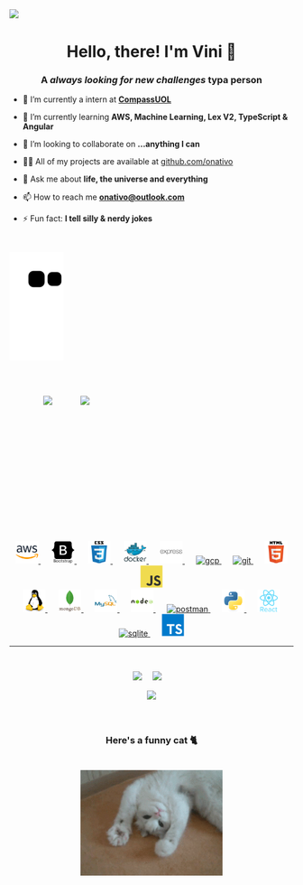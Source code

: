 <img height="30" src="https://user-images.githubusercontent.com/73674662/209015718-8340e1a1-9dd3-4ae8-bf27-92005794261e.png" />

<h1 align="center">Hello, there! I'm Vini 👋</h1>
<h3 align="center">A <strong><i>always looking for new challenges</i></strong> typa person</h3>


- 🔭 I’m currently a intern at **[CompassUOL](https://compass.uol)**

- 🌱 I’m currently learning **AWS, Machine Learning, Lex V2, TypeScript & Angular**

- 👯 I’m looking to collaborate on **...anything I can**

- 👨‍💻 All of my projects are available at [github.com/onativo](https://github.com/onativo)

- 💬 Ask me about **life, the universe and everything**

- 📫 How to reach me **onativo@outlook.com**

- ⚡ Fun fact: **I tell silly & nerdy jokes**

<br>

![snake svg](https://github.com/onativo/onativo/blob/output/github-contribution-grid-snake.svg)

<div align="center" style="display:flex; padding:20px; margin: 15px;">
   <img style="padding: 25px;" height="180px" align="center" src="https://github-readme-stats.vercel.app/api/top-langs/?username=onativo&layout=compact&langs_count=6&theme=dracula"/>

   <img style="padding: 25px;" height="180px" align="center" src="https://github-readme-stats.vercel.app/api?username=onativo&show_icons=true&theme=dracula&include_all_commits=true&count_private=true&hide=issues"/>
</div>

<br>

<div align="center">
  <a style="padding:10px" href="https://aws.amazon.com" target="_blank" rel="noreferrer">
    <img src="https://raw.githubusercontent.com/devicons/devicon/master/icons/amazonwebservices/amazonwebservices-original-wordmark.svg" alt="aws" width="40" height="40" />
  </a>
  <a style="padding:10px" href="https://getbootstrap.com" target="_blank" rel="noreferrer">
    <img src="https://raw.githubusercontent.com/devicons/devicon/master/icons/bootstrap/bootstrap-plain-wordmark.svg" alt="bootstrap" width="40" height="40" />
  </a>
  <a style="padding:10px" href="https://www.w3schools.com/css/" target="_blank" rel="noreferrer">
    <img src="https://raw.githubusercontent.com/devicons/devicon/master/icons/css3/css3-original-wordmark.svg" alt="css3" width="40" height="40" />
  </a>
  <a style="padding:10px" href="https://www.docker.com/" target="_blank" rel="noreferrer">
    <img src="https://raw.githubusercontent.com/devicons/devicon/master/icons/docker/docker-original-wordmark.svg" alt="docker" width="40" height="40" />
  </a>
  <a style="padding:10px" href="https://expressjs.com" target="_blank" rel="noreferrer">
    <img src="https://raw.githubusercontent.com/devicons/devicon/master/icons/express/express-original-wordmark.svg" alt="express" width="40" height="40" />
  </a>
  <a style="padding:10px" href="https://cloud.google.com" target="_blank" rel="noreferrer">
    <img src="https://www.vectorlogo.zone/logos/google_cloud/google_cloud-icon.svg" alt="gcp" width="40" height="40" />
  </a>
  <a style="padding:10px" href="https://git-scm.com/" target="_blank" rel="noreferrer">
    <img src="https://www.vectorlogo.zone/logos/git-scm/git-scm-icon.svg" alt="git" width="40" height="40" />
  </a>
  <a style="padding:10px" href="https://www.w3.org/html/" target="_blank" rel="noreferrer">
    <img src="https://raw.githubusercontent.com/devicons/devicon/master/icons/html5/html5-original-wordmark.svg" alt="html5" width="40" height="40" />
  </a>
  <a style="padding:10px" href="https://developer.mozilla.org/en-US/docs/Web/JavaScript" target="_blank" rel="noreferrer">
    <img src="https://raw.githubusercontent.com/devicons/devicon/master/icons/javascript/javascript-original.svg" alt="javascript" width="40" height="40" />
  </a>
  <br>
  <a style="padding:10px" href="https://www.linux.org/" target="_blank" rel="noreferrer">
    <img src="https://raw.githubusercontent.com/devicons/devicon/master/icons/linux/linux-original.svg" alt="linux" width="40" height="40" />
  </a>
  <a style="padding:10px" href="https://www.mongodb.com/" target="_blank" rel="noreferrer">
    <img src="https://raw.githubusercontent.com/devicons/devicon/master/icons/mongodb/mongodb-original-wordmark.svg" alt="mongodb" width="40" height="40" />
  </a>
  <a style="padding:10px" href="https://www.mysql.com/" target="_blank" rel="noreferrer">
    <img src="https://raw.githubusercontent.com/devicons/devicon/master/icons/mysql/mysql-original-wordmark.svg" alt="mysql" width="40" height="40" />
  </a>
  <a style="padding:10px" href="https://nodejs.org" target="_blank" rel="noreferrer">
    <img src="https://raw.githubusercontent.com/devicons/devicon/master/icons/nodejs/nodejs-original-wordmark.svg" alt="nodejs" width="40" height="40" />
  </a>
  <a style="padding:10px" href="https://postman.com" target="_blank" rel="noreferrer">
    <img src="https://www.vectorlogo.zone/logos/getpostman/getpostman-icon.svg" alt="postman" width="40" height="40" />
  </a>
  <a style="padding:10px" href="https://www.python.org" target="_blank" rel="noreferrer">
    <img src="https://raw.githubusercontent.com/devicons/devicon/master/icons/python/python-original.svg" alt="python" width="40" height="40" />
  </a>
  <a style="padding:10px" href="https://reactjs.org/" target="_blank" rel="noreferrer">
    <img src="https://raw.githubusercontent.com/devicons/devicon/master/icons/react/react-original-wordmark.svg" alt="react" width="40" height="40" />
  </a>
  <a style="padding:10px" href="https://www.sqlite.org/" target="_blank" rel="noreferrer">
    <img src="https://www.vectorlogo.zone/logos/sqlite/sqlite-icon.svg" alt="sqlite" width="40" height="40" />
  </a>
  <a style="padding:10px" href="https://www.typescriptlang.org/" target="_blank" rel="noreferrer">
    <img src="https://raw.githubusercontent.com/devicons/devicon/master/icons/typescript/typescript-original.svg" alt="typescript" width="40" height="40" />
  </a>
</div>
<hr>
<div align="center" style="padding-top:30px">
  <a style="padding-top:15px" href="https://www.linkedin.com/in/onativo" target="_blank"><img src="https://img.shields.io/badge/-LinkedIn-%230077B5?style=for-the-badge&logo=linkedin&logoColor=white" target="_blank"></a>
  <a style="padding:15px" href = "mailto: onativo@outlook.com"><img src="https://img.shields.io/badge/-Outlook-%23333?style=for-the-badge&logo=microsoft&logoColor=white" target="_blank"></a>
</div>

<div align="center" style="padding: 15px">
   <img src="https://github-readme-stats.vercel.app/api/wakatime?username=onativo&theme=aura&hide_border=true"/>
  </a>
</div>

<div align="center">
  <h3 style="padding:20px">Here's a funny cat 🐈</h3>
  <img src="./src/img/cat-cute.gif" style="max-width: 50%">
</div>